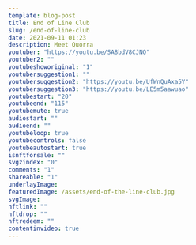 ```yaml
---
template: blog-post
title: End of Line Club
slug: /end-of-line-club
date: 2021-09-11 01:23
description: Meet Quorra
youtuber: "https://youtu.be/SA8bdV8CJNQ"
youtuber2: ""
youtubeshoworiginal: "1"
youtubersuggestion1: ""
youtubersuggestion2: "https://youtu.be/UfWnQuAxa5Y"
youtubersuggestion3: "https://youtu.be/LE5m5aawuao"
youtubestart: "20"
youtubeend: "115"
youtubemute: true
audiostart: ""
audioend: ""
youtubeloop: true
youtubecontrols: false
youtubeautostart: true
isnftforsale: ""
svgzindex: "0"
comments: "1"
shareable: "1"
underlayImage: 
featuredImage: /assets/end-of-the-line-club.jpg
svgImage: 
nftlink: ""
nftdrop: ""
nftredeem: ""
contentinvideo: true
---
```





<div style="position:relative; top:0; z-index:0; border:px solid blue; height:100vh; width:100vw; overflow:hidden; display:flex; ">












</div>






 <div style="position:absolute; bottom:0; left:0; border:0px solid; z-index:; width:100vw; height:100%; background:; overflow:hidden;">
<object style="width:100%; height:60%; position:absolute; bottom:0; right:30vw;" class="character evil" id="svg1" data="/assets/castor.svg" type="image/svg+xml" alt="animated content" title="animated content" ></object>
</div>

 

<!-- XjuLZwlDxh8 -->
